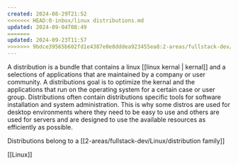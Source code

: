 ```yaml
---
created: 2024-08-29T21:52
<<<<<<< HEAD:0-inbox/linux distributions.md
updated: 2024-09-04T08:49
=======
updated: 2024-09-23T11:57
>>>>>>> 9bdce39565b602fd1e4387e0e8dddea923455ea8:2-areas/fullstack-dev/Linux/linux distributions.md
---
```

A distribution is a bundle that contains a linux [[linux kernal | kernal]] and a selections of applications that are maintained by a company or user community. A distributions goal is to optimize the kernal and the applications that run on the operating system for a certain case or user group. Distributions often contain distributions specific tools for software installation and system administration. This is why some distros are used for desktop environments where they need to be easy to use and others are used for servers and are designed to use the available resources as efficiently as possible. 

Distributions belong to a [[2-areas/fullstack-dev/Linux/distribution family]]

[[Linux]]